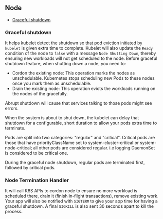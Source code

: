 ## Node

- [Graceful shutdown](#graceful-shutdown)

### Graceful shutdown

It helps kubelet detect the shutdown so that pod eviction initiated by `kubelet` is given extra time to complete. Kubelet will also update the `Ready` condition of the node to `false` with a message `Node Shutting Down`, thereby ensuring new workloads will not get scheduled to the node. Before graceful shutdown feature, when shutting down a node, you need to:

- Cordon the existing node: This operation marks the nodes as unschedulable. Kubernetes stops scheduling new Pods to these nodes once you mark them as unschedulable.
- Drain the existing node: This operation evicts the workloads running on the nodes of the gracefully.

Abrupt shutdown will cause that services talking to those pods might see errors.

When the system is about to shut down, the kubelet can delay that shutdown for a configurable, short duration to allow your pods extra time to terminate.

Pods are split into two categories: "regular" and "critical". Critical pods are those that have priorityClassName set to system-cluster-critical or system-node-critical; all other pods are considered regular. i.e logging DaemonSet is considered to be critical one.

During the graceful node shutdown, regular pods are terminated first, followed by critical pods.

### Node Termination Handler

It will call K8S APIs to cordon node to ensure no more workload is scheduled there, drain it (finish in-flight transactions), remove existing work. Your app will also be notified with `SIGTERM` to give your app time for having a graceful shutdown. A final `SIGKILL` is also sent 30 seconds apart to kill the process.
